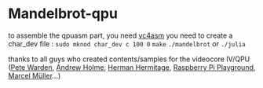 # Mandelbrot-qpu
to assemble the qpuasm part, you need [vc4asm](https://github.com/maazl/vc4asm)
you need to create a char_dev file : `sudo mknod char_dev c 100 0` 
`make`
`./mandelbrot` or `./julia`

thanks to all guys who created contents/samples for the videocore IV/QPU ([Pete Warden](https://twitter.com/petewarden), [Andrew Holme](http://www.aholme.co.uk/), [Herman Hermitage](https://github.com/hermanhermitage/videocoreiv-qpu), [Raspberry Pi Playground](https://rpiplayground.wordpress.com), [Marcel Müller](http://maazl.de)...)
